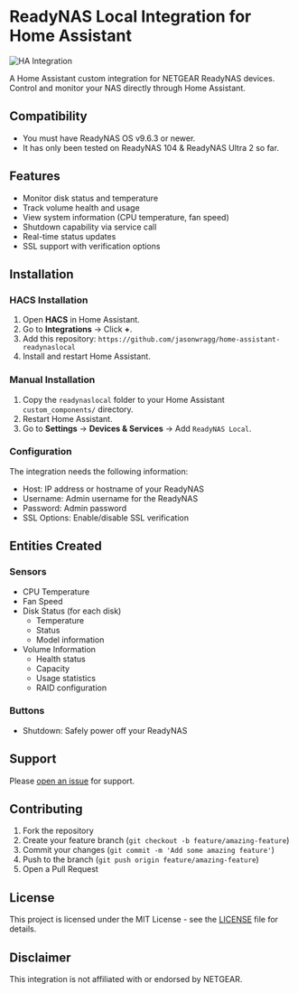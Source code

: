 # ReadyNAS Local Integration for Home Assistant

![HA Integration](https://img.shields.io/badge/Home%20Assistant-Custom%20Component-blue)

A Home Assistant custom integration for NETGEAR ReadyNAS devices. Control and monitor your NAS directly through Home Assistant.
## Compatibility

- You must have ReadyNAS OS v9.6.3 or newer.
- It has only been tested on ReadyNAS 104 & ReadyNAS Ultra 2 so far.
  
## Features

- Monitor disk status and temperature
- Track volume health and usage
- View system information (CPU temperature, fan speed)
- Shutdown capability via service call
- Real-time status updates
- SSL support with verification options

## Installation

### **HACS Installation**
1. Open **HACS** in Home Assistant.
2. Go to **Integrations** → Click **+**.
3. Add this repository: `https://github.com/jasonwragg/home-assistant-readynaslocal`
4. Install and restart Home Assistant.

### **Manual Installation**
1. Copy the `readynaslocal` folder to your Home Assistant `custom_components/` directory.
2. Restart Home Assistant.
3. Go to **Settings** → **Devices & Services** → Add `ReadyNAS Local`.

### Configuration

The integration needs the following information:
- Host: IP address or hostname of your ReadyNAS
- Username: Admin username for the ReadyNAS
- Password: Admin password
- SSL Options: Enable/disable SSL verification

## Entities Created

### Sensors
- CPU Temperature
- Fan Speed
- Disk Status (for each disk)
  - Temperature
  - Status
  - Model information
- Volume Information
  - Health status
  - Capacity
  - Usage statistics
  - RAID configuration

### Buttons
- Shutdown: Safely power off your ReadyNAS

## Support

Please [open an issue](https://github.com/jasonwragg/home-assistant-readynaslocal/issues/new) for support.

## Contributing

1. Fork the repository
2. Create your feature branch (`git checkout -b feature/amazing-feature`)
3. Commit your changes (`git commit -m 'Add some amazing feature'`)
4. Push to the branch (`git push origin feature/amazing-feature`)
5. Open a Pull Request

## License

This project is licensed under the MIT License - see the [LICENSE](LICENSE) file for details.

## Disclaimer

This integration is not affiliated with or endorsed by NETGEAR.

